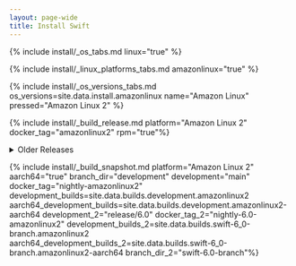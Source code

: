 ```yaml
---
layout: page-wide
title: Install Swift
---
```


{% include install/_os_tabs.md linux="true" %}

{% include install/_linux_platforms_tabs.md amazonlinux="true" %}

{% include install/_os_versions_tabs.md os_versions=site.data.install.amazonlinux  name="Amazon Linux" pressed="Amazon Linux 2" %}

{% include install/_build_release.md platform="Amazon Linux 2" docker_tag="amazonlinux2" rpm="true"%}

<details class="download" style="margin-bottom: 0;">
  <summary>Older Releases</summary>
  {% include install/_older-releases.md platform="Amazon Linux 2" %}
</details>

{% include install/_build_snapshot.md platform="Amazon Linux 2"
aarch64="true"
branch_dir="development"
development="main"
docker_tag="nightly-amazonlinux2"
development_builds=site.data.builds.development.amazonlinux2
aarch64_development_builds=site.data.builds.development.amazonlinux2-aarch64
development_2="release/6.0"
docker_tag_2="nightly-6.0-amazonlinux2"
development_builds_2=site.data.builds.swift-6_0-branch.amazonlinux2 aarch64_development_builds_2=site.data.builds.swift-6_0-branch.amazonlinux2-aarch64
branch_dir_2="swift-6.0-branch"%}
